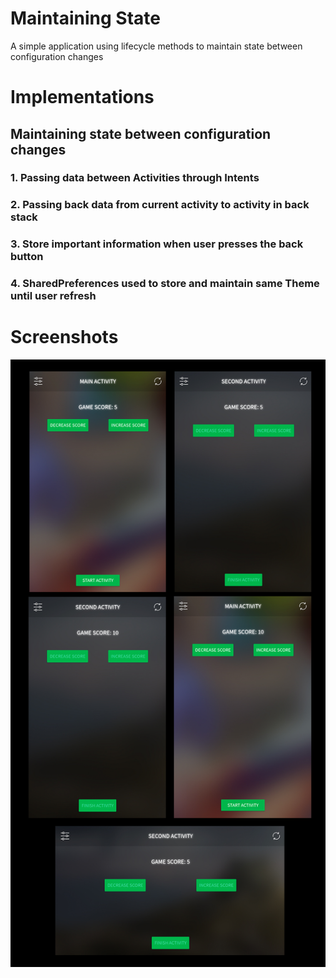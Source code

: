 # Maintaining State

A simple application using lifecycle methods to maintain state between configuration changes

# Implementations

## Maintaining state between configuration changes
### 1. Passing data between Activities through Intents
### 2. Passing back data from current activity to activity in back stack
### 3. Store important information when user presses the back button
### 4. SharedPreferences used to store and maintain same Theme until user refresh

# Screenshots
![Screenshot](screens/screen.jpg)
